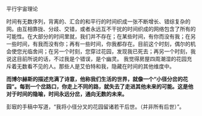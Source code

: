 平行宇宙理论

时间有无数序列，背离的、汇合的和平行的时间织成一张不断增长、错综复杂的网。由互相靠拢、分歧、交错，或者永远互不干扰的时间织成的网络包含了所有的可能性。在大部分的时间里就，我们并不存在；在某些时间，有你而没有我；在另一些时间，有我而没有你；再有一些时间，你我都存在。目前这个时刻，偶尔的机会使您光临舍间；在另一个时刻，您穿过花园，发现我已死去；再另一个时刻，我说这目前所说的话，不过我是个错误，是个幽灵。 我觉得房屋四周潮湿的花园充斥着无数看不见的人。那些人是艾伯特和我，隐藏在时间的其他维度中。

**而博尔赫斯的描述充满了诗意，他称我们生活的世界，就像一个“小径分岔的花园”。每到一个岔路口，你走上不同的路，就失去了走进其他未来的可能。这是他对于时间的隐喻，时间永远分岔，通向无数的未来。**

彭㝡的手稿中写道，“我将小径分叉的花园留诸若干后世。（并非所有后世）”。